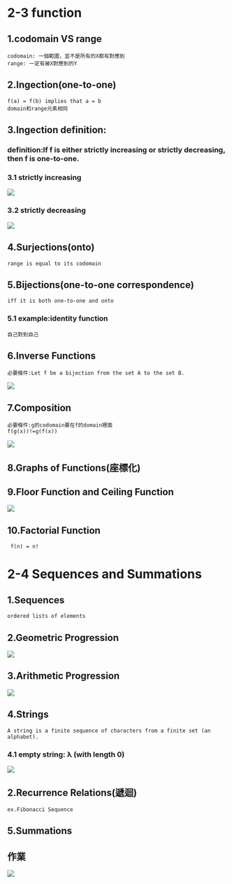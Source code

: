 #  2-3 function
##  1.codomain VS range
    codomain: 一個範圍，並不是所有的X都有對應到
    range: 一定有被X對應到的Y 
##  2.Ingection(one-to-one)
    f(a) = f(b) implies that a = b 
    domain和range元素相同
##  3.Ingection definition:
###  definition:If f is either strictly increasing or strictly decreasing, then f is one-to-one.
###  3.1 strictly increasing
![](https://i.imgur.com/BcsqVA9.jpg)
###  3.2 strictly decreasing 
![](https://i.imgur.com/rGHeBPg.jpg)
##  4.Surjections(onto)
    range is equal to its codomain   
##  5.Bijections(one-to-one correspondence)
    iff it is both one-to-one and onto 
###  5.1 example:identity function
    自己對到自己
##  6.Inverse Functions
    必要條件:Let f be a bijection from the set A to the set B.
![](https://i.imgur.com/0eabSVp.jpg)
##  7.Composition
    必要條件:g的codomain要在f的domain裡面
    f(g(x))!=g(f(x))
![](https://i.imgur.com/sNokzbw.jpg)     
##  8.Graphs of Functions(座標化)     
##  9.Floor Function and Ceiling Function   
![](https://i.imgur.com/bg0SyFu.jpg)     
##  10.Factorial Function
     f(n) = n!
#   2-4 Sequences and Summations
##  1.Sequences
    ordered lists of elements
##  2.Geometric Progression
![](https://i.imgur.com/R42x4LV.png)
##  3.Arithmetic Progression
![](https://i.imgur.com/4eUFOMr.png)
##  4.Strings
    A string is a finite sequence of characters from a finite set (an alphabet). 
###  4.1 empty string: λ (with length 0)
![](https://i.imgur.com/TUV9Qfd.png)
##  2.Recurrence Relations(遞迴)
    ex.Fibonacci Sequence
##  5.Summations
##  作業
![](https://i.imgur.com/Yhzk6Zo.png)    